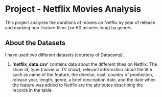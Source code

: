 # Project - Netflix Movies Analysis

This project analyzes the durations of movies on Netflix by year of release and marking non-feature films (<= 60 minutes long) by genres. 

## About the Datasets
I have used two different datasets (courtesy of Datacamp).

1. **‘netflix_data.csv’** contains data about the different titles on Netflix. The show id, type (movie or TV show), relevant information about the title such as name of the feature, the director, cast, country of production, release year, length, genre, a brief description date, and the date when the feature was added to Netflix are the attributes describing the records in the table.  


